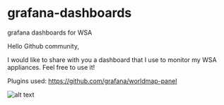 # grafana-dashboards
grafana dashboards for WSA

Hello Github community,

I would like to share with you a dashboard that I use to monitor my WSA appliances. Feel free to use it!

Plugins used:
https://github.com/grafana/worldmap-panel

![alt text](https://github.com/prudecki/grafana-dashboards/blob/master/grafana_wsa.png)
